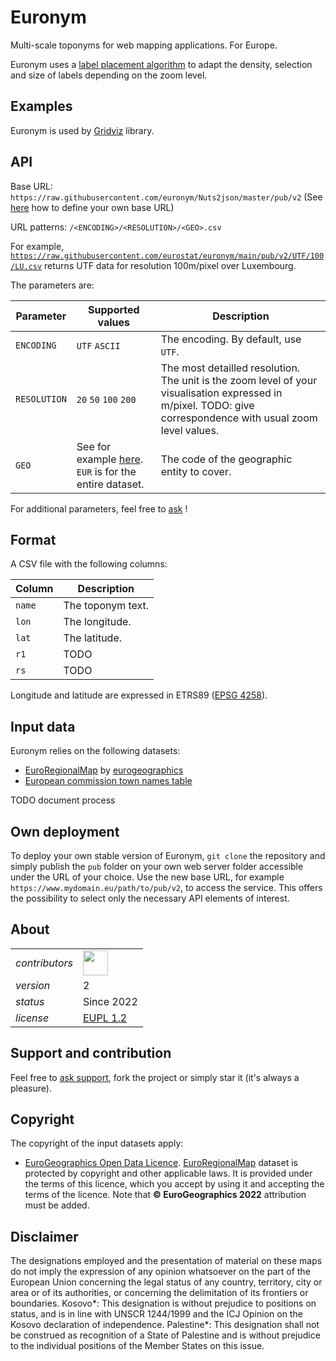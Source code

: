 # Euronym

Multi-scale toponyms for web mapping applications. For Europe.

Euronym uses a [label placement algorithm](https://en.wikipedia.org/wiki/Automatic_label_placement) to adapt the density, selection and size of labels depending on the zoom level.



## Examples


Euronym is used by [Gridviz](https://github.com/eurostat/gridviz/blob/master/docs/reference.md#showing-labels) library.

## API

Base URL: `https://raw.githubusercontent.com/euronym/Nuts2json/master/pub/v2`
(See [here](#own-deployment) how to define your own base URL)

URL patterns:  `/<ENCODING>/<RESOLUTION>/<GEO>.csv`

For example, [`https://raw.githubusercontent.com/eurostat/euronym/main/pub/v2/UTF/100/LU.csv`](https://raw.githubusercontent.com/eurostat/euronym/main/pub/v2/UTF/100/LU.csv) returns UTF data for resolution 100m/pixel over Luxembourg.

The parameters are:

| Parameter | Supported values | Description |
| ------------- | ------------- |-------------|
| `ENCODING` | `UTF` `ASCII` | The encoding. By default, use `UTF`. |
| `RESOLUTION` | `20` `50` `100` `200` | The most detailled resolution. The unit is the zoom level of your visualisation expressed in m/pixel. TODO: give correspondence with usual zoom level values. |
| `GEO` | See for example [here](https://github.com/eurostat/euronym/tree/main/pub/v2/UTF/20). `EUR` is for the entire dataset. | The code of the geographic entity to cover. |

For additional parameters, feel free to [ask](https://github.com/eurostat/euronym/issues/new) !

## Format

A CSV file with the following columns:

| Column | Description |
| ------------- | ------------- |
| `name` | The toponym text. |
| `lon` | The longitude.  |
| `lat` | The latitude. |
| `r1` | TODO |
| `rs` | TODO |

Longitude and latitude are expressed in ETRS89 ([EPSG 4258](https://spatialreference.org/ref/epsg/etrs89/)).

## Input data

Euronym relies on the following datasets:

- [EuroRegionalMap](https://eurogeographics.org/maps-for-europe/euroregionalmap/) by [eurogeographics](https://eurogeographics.org/)
- [European commission town names table](https://ec.europa.eu/regional_policy/en/information/maps/urban-centres-towns)

TODO document process

## Own deployment

To deploy your own stable version of Euronym, `git clone` the repository and simply publish the `pub` folder on your own web server folder accessible under the URL of your choice. Use the new base URL, for example `https://www.mydomain.eu/path/to/pub/v2`, to access the service. This offers the possibility to select only the necessary API elements of interest.


## About

| | |
|-|-|
| *contributors* | [<img src="https://github.com/jgaffuri.png" height="40" />](https://github.com/jgaffuri)  |
| *version* | 2 |
| *status* | Since 2022 |
| *license* | [EUPL 1.2](https://github.com/eurostat/Nuts2json/blob/master/LICENSE) |


## Support and contribution

Feel free to [ask support](https://github.com/eurostat/euronym/issues/new), fork the project or simply star it (it's always a pleasure).


## Copyright

The copyright of the input datasets apply:

- [EuroGeographics Open Data Licence](https://www.mapsforeurope.org/licence). [EuroRegionalMap](https://eurogeographics.org/maps-for-europe/euroregionalmap/) dataset is protected by copyright and other applicable laws. It is provided under the terms of this licence, which you accept by using it and accepting the terms of the licence. Note that **© EuroGeographics 2022** attribution must be added.


## Disclaimer

The designations employed and the presentation of material on these maps do not imply the expression of any opinion whatsoever on the part of the European Union concerning the legal status of any country, territory, city or area or of its authorities, or concerning the delimitation of its frontiers or boundaries. Kosovo*: This designation is without prejudice to positions on status, and is in line with UNSCR 1244/1999 and the ICJ Opinion on the Kosovo declaration of independence. Palestine*: This designation shall not be construed as recognition of a State of Palestine and is without prejudice to the individual positions of the Member States on this issue.
